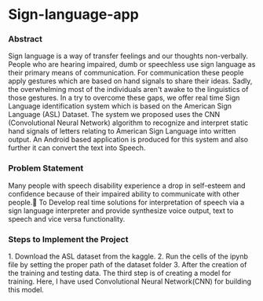# Sign-language-app
<h3> Abstract</h3>
<p>Sign language is a way of transfer feelings and our thoughts non-verbally. People who are hearing impaired, dumb or speechless use sign language as their primary means of communication. For communication these people apply gestures which are based on hand signals to share their ideas. Sadly, the overwhelming most of the individuals aren't awake to the linguistics of those gestures. In a try to overcome these gaps, we offer real time Sign Language identification system which is based on the American Sign Language (ASL) Dataset. The system we proposed uses the CNN (Convolutional Neural Network) algorithm to recognize and interpret static hand signals of letters relating to American Sign Language into written output. An Android based application is produced for this system and also further it can convert the text into Speech.</p>
<h3>Problem Statement</h3>
<p>Many people with speech disability experience a drop in self-esteem and confidence because of their impaired ability to communicate with other people.
To Develop real time solutions for interpretation of speech via a sign language interpreter and provide synthesize voice output, text to speech and vice versa functionality.</p>

<h3>Steps to Implement the Project</h3>
<p> 1. Download the ASL dataset from the kaggle.
    2. Run the cells of the ipynb file by setting the proper path of the dataset folder
    3. After the creation of the training and testing data. The third step is of creating a model for training. Here, I have used Convolutional Neural Network(CNN) for building this model. 
 </p>
